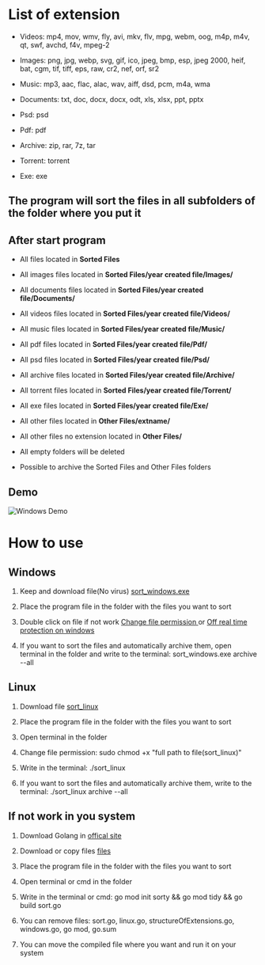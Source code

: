 # List of extension

- Videos: mp4, mov, wmv, fly, avi, mkv, flv, mpg, webm, oog, m4p, m4v, qt, swf, avchd, f4v, mpeg-2

- Images: png, jpg, webp, svg, gif, ico, jpeg, bmp, esp, jpeg 2000, heif, bat, cgm, tif, tiff, eps, raw, cr2, nef, orf, sr2

- Music: mp3, aac, flac, alac, wav, aiff, dsd, pcm, m4a, wma

- Documents: txt, doc, docx, docx, odt, xls, xlsx, ppt, pptx

- Psd: psd

- Pdf: pdf

- Archive: zip, rar, 7z, tar

- Torrent: torrent

- Exe: exe

## The program will sort the files in all subfolders of the folder where you put it

## After start program

- All files located in **Sorted Files**

- All images files located in **Sorted Files/year created file/Images/**

- All documents files located in **Sorted Files/year created file/Documents/**

- All videos files located in **Sorted Files/year created file/Videos/**

- All music files located in **Sorted Files/year created file/Music/**

- All pdf files located in **Sorted Files/year created file/Pdf/**

- All psd files located in **Sorted Files/year created file/Psd/**

- All archive files located in **Sorted Files/year created file/Archive/**

- All torrent files located in **Sorted Files/year created file/Torrent/**

- All exe files located in **Sorted Files/year created file/Exe/**

- All other files located in **Other Files/extname/**

- All other files no extension located in **Other Files/**

- All empty folders will be deleted

- Possible to archive the Sorted Files and Other Files folders

## Demo

![Windows Demo](https://github.com/oleh312/Sorting-files-by-extension/blob/main/assets/windows_demo.gif)

# How to use

## Windows

1. Keep and download file(No virus) <a  href="https://github.com/oleh312/Sorting-files-by-extension/releases/download/v1.7/sort_windows.exe">sort_windows.exe</a>

2. Place the program file in the folder with the files you want to sort

3. Double click on file if not work <a  href="https://www.google.com/search?q=how+to+change+permissions+of+a+file+in+windows&sxsrf=ALeKk03ByQLIy_kPt0X2erLRnJHUqJrZDw%3A1628627435772&ei=6-ESYcvOLs3LrgTmwZ_oBA&oq=how+to+change+permissions+of+a+file+in+windows&gs_lcp=Cgdnd3Mtd2l6EAMyBQgAEMsBMgUIABDLATIGCAAQFhAeMgYIABAWEB4yBggAEBYQHjIGCAAQFhAeMgYIABAWEB4yBggAEBYQHjIGCAAQFhAeMgYIABAWEB46BwgAEEcQsAM6BwgAELADEENKBAhBGABQg9AbWLHZG2D73xtoAnACeACAAbIBiAHMB5IBAzAuOJgBAKABAcgBCcABAQ&sclient=gws-wiz&ved=0ahUKEwiL8J7-pafyAhXNpYsKHebgB00Q4dUDCA4&uact=5">Change file permission </a> or <a  href="https://support.microsoft.com/en-us/windows/turn-off-defender-antivirus-protection-in-windows-security-99e6004f-c54c-8509-773c-a4d776b77960">Off real time protection on windows</a>

4. If you want to sort the files and automatically archive them, open terminal in the folder and write to the terminal: sort_windows.exe archive --all

## Linux

1. Download file <a  href="https://github.com/oleh312/Sorting-files-by-extension/releases/download/v1.7/sort_linux">sort_linux</a>

2. Place the program file in the folder with the files you want to sort

3. Open terminal in the folder

4. Change file permission: sudo chmod +x "full path to file(sort_linux)"

5. Write in the terminal: ./sort_linux

6. If you want to sort the files and automatically archive them, write to the terminal: ./sort_linux archive --all

## If not work in you system

1. Download Golang in <a  href="https://golang.org/">offical site</a>

2. Download or copy files <a  href="https://github.com/oleh312/Sorting-files-by-extension/blob/main/Go/">files</a>

3. Place the program file in the folder with the files you want to sort

4. Open terminal or cmd in the folder

5. Write in the terminal or cmd: go mod init sorty && go mod tidy && go build sort.go

6. You can remove files: sort.go, linux.go, structureOfExtensions.go, windows.go, go mod, go.sum

5. You can move the compiled file where you want and run it on your system
